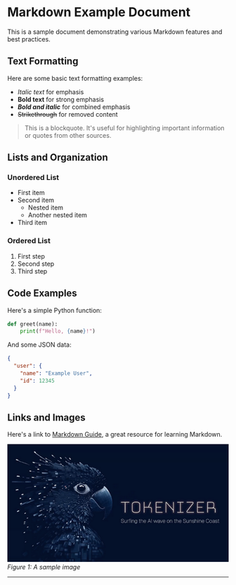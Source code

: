 # Markdown Example Document

This is a sample document demonstrating various Markdown features and best practices.

## Text Formatting

Here are some basic text formatting examples:
- *Italic text* for emphasis
- **Bold text** for strong emphasis
- ***Bold and italic*** for combined emphasis
- ~~Strikethrough~~ for removed content

> This is a blockquote. It's useful for highlighting important information or quotes from other sources.

## Lists and Organization

### Unordered List
- First item
- Second item
  - Nested item
  - Another nested item
- Third item

### Ordered List
1. First step
2. Second step
3. Third step

## Code Examples

Here's a simple Python function:

```python
def greet(name):
    print(f"Hello, {name}!")
```

And some JSON data:

```json
{
  "user": {
    "name": "Example User",
    "id": 12345
  }
}
```

## Links and Images

Here's a link to [Markdown Guide](https://www.markdownguide.org/), a great resource for learning Markdown.

![Sample Image](image.png)
*Figure 1: A sample image*

---